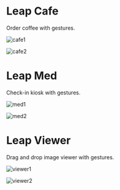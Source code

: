 # Leap Cafe

Order coffee with gestures.

![cafe1](https://i.imgur.com/WhjWE5F.png)

![cafe2](https://i.imgur.com/BCABEdk.png)



# Leap Med

Check-in kiosk with gestures.

![med1](https://i.imgur.com/1go1NJF.png)

![med2](https://i.imgur.com/buop0Pu.png)

# Leap Viewer

Drag and drop image viewer with gestures.

![viewer1](https://i.imgur.com/exbwzjW.png)

![viewer2](https://i.imgur.com/5lbwMMS.png)